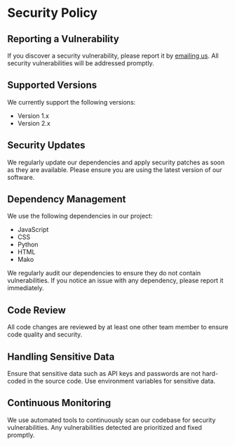 # Security Policy

## Reporting a Vulnerability
If you discover a security vulnerability, please report it by [emailing us](mailto:security@start-up.com). All security vulnerabilities will be addressed promptly.

## Supported Versions
We currently support the following versions:
- Version 1.x
- Version 2.x

## Security Updates
We regularly update our dependencies and apply security patches as soon as they are available. Please ensure you are using the latest version of our software.

## Dependency Management
We use the following dependencies in our project:
- JavaScript
- CSS
- Python
- HTML
- Mako

We regularly audit our dependencies to ensure they do not contain vulnerabilities. If you notice an issue with any dependency, please report it immediately.

## Code Review
All code changes are reviewed by at least one other team member to ensure code quality and security.

## Handling Sensitive Data
Ensure that sensitive data such as API keys and passwords are not hard-coded in the source code. Use environment variables for sensitive data.

## Continuous Monitoring
We use automated tools to continuously scan our codebase for security vulnerabilities. Any vulnerabilities detected are prioritized and fixed promptly.
